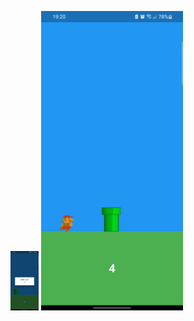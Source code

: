 <img src="./screenshots/game over.png" alt="Play Game" width="45clear%"> <img src="./screenshots/play game.png" alt="Game Over" width="45%">
